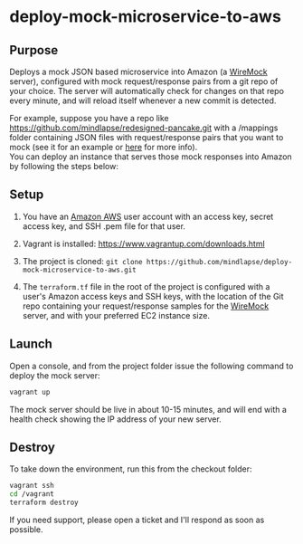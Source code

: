 # deploy-mock-microservice-to-aws

##  Purpose  
Deploys a mock JSON based microservice into Amazon (a [WireMock](http://wiremock.org/)  server),
configured with mock request/response pairs from a git repo of your choice.  The server will automatically
check for changes on that repo every minute, and will reload itself whenever a new commit is detected.

For example, suppose you have a repo like https://github.com/mindlapse/redesigned-pancake.git with a /mappings
folder containing JSON files with request/response pairs that you want to mock (see it for an example or [here](http://wiremock.org/stubbing.html) for more info).  
You can deploy an instance that serves those mock responses into Amazon by following the steps below:


## Setup

1. You have an [Amazon AWS](https://aws.amazon.com/) user account with an access key, secret access key, and SSH .pem file for that user.

2. Vagrant is installed: https://www.vagrantup.com/downloads.html

3. The project is cloned: `git clone https://github.com/mindlapse/deploy-mock-microservice-to-aws.git`

4. The `terraform.tf` file in the root of the project is configured with a user's Amazon access keys and 
SSH keys, with the location of the Git repo containing your request/response samples for the [WireMock](http://wiremock.org/)
server, and with your preferred EC2 instance size.

## Launch

Open a console, and from the project folder issue the following command to deploy the mock server:
```bash
vagrant up
```
The mock server should be live in about 10-15 minutes, and will end with a health check showing the IP address of your new server.


## Destroy
To take down the environment, run this from the checkout folder:

```bash
vagrant ssh
cd /vagrant
terraform destroy
```


If you need support, please open a ticket and I'll respond as soon as possible.
